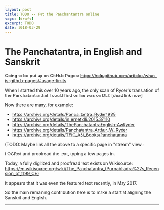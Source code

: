 ```yaml
---
layout: post
title: TODO -- Put the Panchantantra online
tags: [draft]
excerpt: TODO
date: 2018-03-29
---
```


# The Panchatantra, in English and Sanskrit

Going to be put up on GitHub Pages: https://help.github.com/articles/what-is-github-pages/#usage-limits

When I started this over 10 years ago, the only scan of Ryder's translation of the Panchatantra that I could find online was on DLI: [dead link now]

Now there are many, for example:

- https://archive.org/details/Panca_tantra_Ryder1935
- https://archive.org/details/in.ernet.dli.2015.37110
- https://archive.org/details/ThePanchatantraEnglish-AwRyder
- https://archive.org/details/Panchatantra_Arthur_W_Ryder
- https://archive.org/details/TFIC_ASI_Books/Panchatantra

(TODO: Maybe link all the above to a specific page in "stream" view.)

I OCRed and proofread the text, typing a few pages in.

Today, a fully digitized and proofread text exists on Wikisource: <https://en.wikisource.org/wiki/The_Panchatantra_(Purnabhadra%27s_Recension_of_1199_CE)>

It appears that it was even the featured text recently, in May 2017.

So the main remaining contribution here is to make a start at aligning the Sanskrit and English.


----
